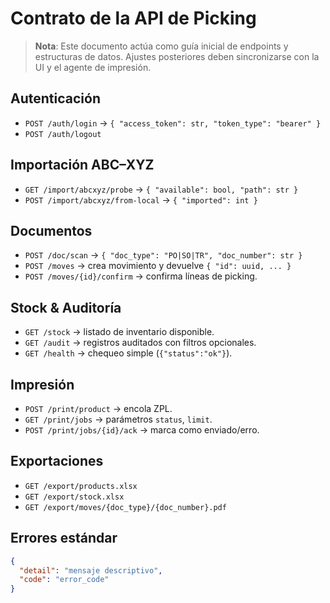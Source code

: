 # Contrato de la API de Picking

> **Nota**: Este documento actúa como guía inicial de endpoints y estructuras de datos. Ajustes posteriores deben sincronizarse con la UI y el agente de impresión.

## Autenticación

- `POST /auth/login` → `{ "access_token": str, "token_type": "bearer" }`
- `POST /auth/logout`

## Importación ABC–XYZ

- `GET /import/abcxyz/probe` → `{ "available": bool, "path": str }`
- `POST /import/abcxyz/from-local` → `{ "imported": int }`

## Documentos

- `POST /doc/scan` → `{ "doc_type": "PO|SO|TR", "doc_number": str }`
- `POST /moves` → crea movimiento y devuelve `{ "id": uuid, ... }`
- `POST /moves/{id}/confirm` → confirma líneas de picking.

## Stock & Auditoría

- `GET /stock` → listado de inventario disponible.
- `GET /audit` → registros auditados con filtros opcionales.
- `GET /health` → chequeo simple (`{"status":"ok"}`).

## Impresión

- `POST /print/product` → encola ZPL.
- `GET /print/jobs` → parámetros `status`, `limit`.
- `POST /print/jobs/{id}/ack` → marca como enviado/erro.

## Exportaciones

- `GET /export/products.xlsx`
- `GET /export/stock.xlsx`
- `GET /export/moves/{doc_type}/{doc_number}.pdf`

## Errores estándar

```json
{
  "detail": "mensaje descriptivo",
  "code": "error_code"
}
```
